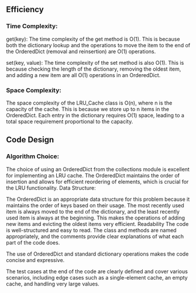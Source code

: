 
## Efficiency

### Time Complexity:

get(key): The time complexity of the get method is O(1). This is because both the dictionary lookup and the operations to move the item to the end of the OrderedDict (removal and reinsertion) are O(1) operations.

set(key, value): The time complexity of the set method is also O(1). This is because checking the length of the dictionary, removing the oldest item, and adding a new item are all O(1) operations in an OrderedDict.

### Space Complexity:

The space complexity of the LRU_Cache class is O(n), where n is the capacity of the cache. This is because we store up to n items in the OrderedDict. Each entry in the dictionary requires O(1) space, leading to a total space requirement proportional to the capacity.

## Code Design

### Algorithm Choice:

The choice of using an OrderedDict from the collections module is excellent for implementing an LRU cache. The OrderedDict maintains the order of insertion and allows for efficient reordering of elements, which is crucial for the LRU functionality.
Data Structure:

The OrderedDict is an appropriate data structure for this problem because it maintains the order of keys based on their usage. The most recently used item is always moved to the end of the dictionary, and the least recently used item is always at the beginning. This makes the operations of adding new items and evicting the oldest items very efficient.
Readability
The code is well-structured and easy to read. The class and methods are named appropriately, and the comments provide clear explanations of what each part of the code does.

The use of OrderedDict and standard dictionary operations makes the code concise and expressive.

The test cases at the end of the code are clearly defined and cover various scenarios, including edge cases such as a single-element cache, an empty cache, and handling very large values.
